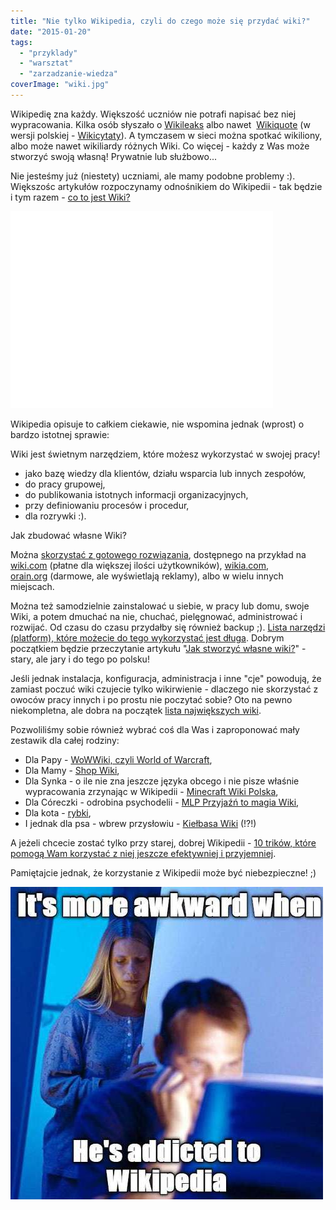 ```yaml
---
title: "Nie tylko Wikipedia, czyli do czego może się przydać wiki?"
date: "2015-01-20"
tags:
  - "przyklady"
  - "warsztat"
  - "zarzadzanie-wiedza"
coverImage: "wiki.jpg"
---
```


Wikipedię zna każdy. Większość uczniów nie potrafi napisać bez niej
wypracowania. Kilka osób słyszało o [Wikileaks](https://wikileaks.org/) albo
nawet  [Wikiquote](http://en.wikiquote.org/wiki/Main_Page) (w wersji polskiej -
[Wikicytaty](http://pl.wikiquote.org/wiki/Strona_g%C5%82%C3%B3wna)). A tymczasem
w sieci można spotkać wikiliony, albo może nawet wikiliardy różnych Wiki. Co
więcej - każdy z Was może stworzyć swoją własną! Prywatnie lub służbowo...

Nie jesteśmy już (niestety) uczniami, ale mamy podobne problemy :). Większośc
artykułów rozpoczynamy odnośnikiem do Wikipedii - tak będzie i tym razem
- [co to jest Wiki?](http://pl.wikipedia.org/wiki/Wiki)

<iframe src="//www.youtube.com/embed/42TQFxLnLZY" height="315" width="420" allowFullScreen frameBorder="0"></iframe>

Wikipedia opisuje to całkiem ciekawie, nie wspomina jednak (wprost) o bardzo
istotnej sprawie:

Wiki jest świetnym narzędziem, które możesz wykorzystać w swojej pracy!

- jako bazę wiedzy dla klientów, działu wsparcia lub innych zespołów,
- do pracy grupowej,
- do publikowania istotnych informacji organizacyjnych,
- przy definiowaniu procesów i procedur,
- dla rozrywki :).

Jak zbudować własne Wiki?

Można [skorzystać z gotowego rozwiązania](http://www.wiki.com/whatiswiki.htm),
dostępnego na przykład na [wiki.com](http://wiki.com/) (płatne dla większej
ilości użytkowników), [wikia.com](wikia.com),
[orain.org](http://orain.org) (darmowe, ale wyświetlają reklamy), albo w wielu
innych miejscach.

Można też samodzielnie zainstalować u siebie, w pracy lub domu, swoje Wiki, a
potem dmuchać na nie, chuchać, pielęgnować, administrować i rozwijać. Od czasu
do czasu przydałby się również backup ;).
[Lista narzędzi (platform), które możecie do tego wykorzystać jest długa](http://www.wikimatrix.org/).
Dobrym początkiem będzie przeczytanie artykułu
"[Jak stworzyć własne wiki?](http://webhosting.pl/Jak.stworzyc.wlasne.wiki)" -
stary, ale jary i do tego po polsku!

Jeśli jednak instalacja, konfiguracja, administracja i inne "cje" powodują, że
zamiast poczuć wiki czujecie tylko wikirwienie - dlaczego nie skorzystać z
owoców pracy innych i po prostu nie poczytać sobie? Oto na pewno niekompletna,
ale dobra na początek
[lista największych wiki](http://en.wikipedia.org/wiki/List_of_wikis).

Pozwoliliśmy sobie również wybrać coś dla Was i zaproponować mały zestawik dla
całej rodziny:

- Dla Papy -
  [WoWWiki, czyli World of Warcraft](http://www.wowwiki.com/Portal:Main),
- Dla Mamy - [Shop Wiki](http://www.shopwiki.com/),
- Dla Synka - o ile nie zna jeszcze języka obcego i nie pisze właśnie
  wypracowania zrzynając w Wikipedii -
  [Minecraft Wiki Polska](http://minecraft-pl.gamepedia.com/Strona_g%C5%82%C3%B3wna),
- Dla Córeczki - odrobina psychodelii -
  [MLP Przyjaźń to magia Wiki](http://pl.mlp.wikia.com/wiki/My_Little_Pony_Przyja%C5%BA%C5%84_to_magia_Wiki),
- Dla kota - [rybki](http://theaquariumwiki.com/Main_Page),
- I jednak dla psa - wbrew przysłowiu -
  [Kiełbasa Wiki](http://pl.kielbasa.wikia.com/wiki/Kie%C5%82basa_Wiki) (!?!)

A jeżeli chcecie zostać tylko przy starej, dobrej Wikipedii -
[10 trików, które pomogą Wam korzystać z niej jeszcze efektywniej i przyjemniej](http://fieldguide.gizmodo.com/10-tricks-to-make-yourself-a-wikipedia-master-1619294690).

Pamiętajcie jednak, że korzystanie z Wikipedii może być niebezpieczne! ;)

[![Wikipedia](images/Wikipedia.jpeg)](http://techwriter.pl/wp-content/uploads/2015/01/Wikipedia.jpeg)
